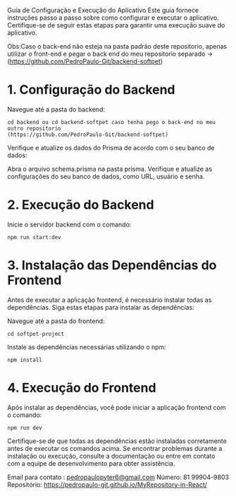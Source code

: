 Guia de Configuração e Execução do Aplicativo
Este guia fornece instruções passo a passo sobre como configurar e executar o aplicativo. Certifique-se de seguir estas etapas para garantir uma execução suave do aplicativo.

Obs:Caso o back-end não esteja na pasta padrão deste repositorio, apenas utilizar o front-end e pegar o back end do meu repositorio separado -> (https://github.com/PedroPaulo-Git/backend-softpet)


# 1. Configuração do Backend
Navegue até a pasta do backend:

```
cd backend ou cd backend-softpet caso tenha pego o back-end no meu outro repositorio
(https://github.com/PedroPaulo-Git/backend-softpet)
```


Verifique e atualize os dados do Prisma de acordo com o seu banco de dados:

Abra o arquivo schema.prisma na pasta prisma.
Verifique e atualize as configurações do seu banco de dados, como URL, usuário e senha.

# 2. Execução do Backend
   
Inicie o servidor backend com o comando:
```
npm run start:dev
```
# 3. Instalação das Dependências do Frontend
Antes de executar a aplicação frontend, é necessário instalar todas as dependências. Siga estas etapas para instalar as dependências:

Navegue até a pasta do frontend:
```
cd softpet-project
```
Instale as dependências necessárias utilizando o npm:
```
npm install
```
# 4. Execução do Frontend
Após instalar as dependências, você pode iniciar a aplicação frontend com o comando:
```
npm run dev
```
Certifique-se de que todas as dependências estão instaladas corretamente antes de executar os comandos acima. Se encontrar problemas durante a instalação ou execução, consulte a documentação ou entre em contato com a equipe de desenvolvimento para obter assistência.


Email para contato : pedropaulopyter6@gmail.com
Número: 81 99904-9803
Repositório: https://pedropaulo-git.github.io/MyRepository-in-React/

